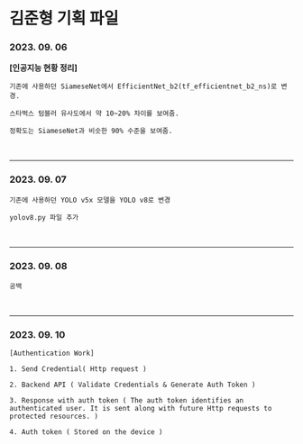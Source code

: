 # 김준형 기획 파일

### 2023. 09. 06

**[인공지능 현황 정리]**

```
기존에 사용하던 SiameseNet에서 EfficientNet_b2(tf_efficientnet_b2_ns)로 변경.

스타벅스 텀블러 유사도에서 약 10~20% 차이를 보여줌.

정확도는 SiameseNet과 비슷한 90% 수준을 보여줌.
```

<br>

---

### 2023. 09. 07

```
기존에 사용하던 YOLO v5x 모델을 YOLO v8로 변경

yolov8.py 파일 추가
```

<br>

---

### 2023. 09. 08

```
공백
```

<br>

---

### 2023. 09. 10

```
[Authentication Work]

1. Send Credential( Http request )

2. Backend API ( Validate Credentials & Generate Auth Token )

3. Response with auth token ( The auth token identifies an authenticated user. It is sent along with future Http requests to protected resources. )

4. Auth token ( Stored on the device )
```
